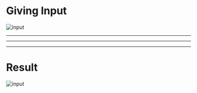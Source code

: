 # Giving Input

<img src="https://cdn.discordapp.com/attachments/791288827024113665/888359596039741440/unknown.png" alt="input" />

<hr />
<hr />
<hr />

# Result
<img src="https://media.discordapp.net/attachments/791288827024113665/888359716764389407/text.png" alt="input" />
